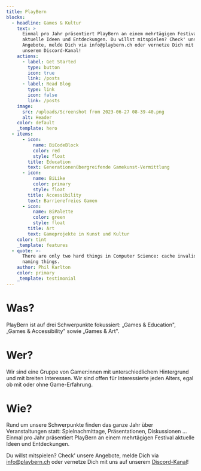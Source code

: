 ```yaml
---
title: PlayBern
blocks:
  - headline: Games & Kultur
    text: >
      Einmal pro Jahr präsentiert PlayBern an einem mehrtägigen Festival
      aktuelle Ideen und Entdeckungen. Du willst mitspielen? Check' unsere
      Angebote, melde Dich via info@playbern.ch oder vernetze Dich mit uns auf
      unserem Discord-Kanal!
    actions:
      - label: Get Started
        type: button
        icon: true
        link: /posts
      - label: Read Blog
        type: link
        icon: false
        link: /posts
    image:
      src: /uploads/Screenshot from 2023-06-27 08-39-40.png
      alt: Header
    color: default
    _template: hero
  - items:
      - icon:
          name: BiCodeBlock
          color: red
          style: float
        title: Education
        text: Generationenübergreifende Gamekunst-Vermittlung
      - icon:
          name: BiLike
          color: primary
          style: float
        title: Accessibility
        text: Barrierefreies Gamen
      - icon:
          name: BiPalette
          color: green
          style: float
        title: Art
        text: Gameprojekte in Kunst und Kultur
    color: tint
    _template: features
  - quote: >-
      There are only two hard things in Computer Science: cache invalidation and
      naming things.
    author: Phil Karlton
    color: primary
    _template: testimonial
---
```



# Was?

PlayBern ist auf drei Schwerpunkte fokussiert: „Games & Education", „Games & Accessibility" sowie „Games & Art".

# Wer?

Wir sind eine Gruppe von Gamer:innen mit unterschiedlichem Hintergrund und mit breiten Interessen. Wir sind offen für Interessierte jeden Alters, egal ob mit oder ohne Game-Erfahrung.

# Wie?

Rund um unsere Schwerpunkte finden das ganze Jahr über Veranstaltungen statt: Spielnachmittage, Präsentationen, Diskussionen ... Einmal pro Jahr präsentiert PlayBern an einem mehrtägigen Festival aktuelle Ideen und Entdeckungen.

Du willst mitspielen? Check' unsere Angebote, melde Dich via <info@playbern.ch> oder vernetze Dich mit uns auf unserem [Discord-Kanal](https://discord.gg/y9GSpsw)!
